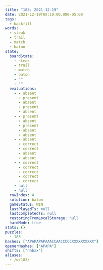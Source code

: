 ```yaml
---
title: "183: 2021-12-19"
date: 2021-12-19T08:19:00.000-05:00
tags:
  - backfill
words:
  - steak
  - trail
  - match
  - baton
state:
  boardState:
    - steak
    - trail
    - match
    - baton
    - ""
    - ""
  evaluations:
    - - absent
      - present
      - absent
      - present
      - absent
    - - present
      - absent
      - present
      - absent
      - absent
    - - absent
      - correct
      - correct
      - absent
      - absent
    - - correct
      - correct
      - correct
      - correct
      - correct
    - null
    - null
  rowIndex: 4
  solution: baton
  gameStatus: WIN
  lastPlayedTs: null
  lastCompletedTs: null
  restoringFromLocalStorage: null
  hardMode: true
stats: {}
puzzles:
  - 183
hashes: ["APAPAPAPAAACCAACCCCCXXXXXXXXXX"]
openerHashes: ["APAPA"]
shifts: ["hhbxx"]
aliases:
  - /w/183/
---
```

<!-- more -->
